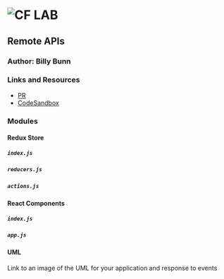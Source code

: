 ![CF](http://i.imgur.com/7v5ASc8.png) LAB
=================================================

## Remote APIs

### Author: Billy Bunn

### Links and Resources
* [PR]()
* [CodeSandbox](https://codesandbox.io/s/6ll7mk749w)

### Modules
#### Redux Store
##### `index.js`
##### `reducers.js`
##### `actions.js`

#### React Components
##### `index.js`
##### `app.js`

#### UML
Link to an image of the UML for your application and response to events
